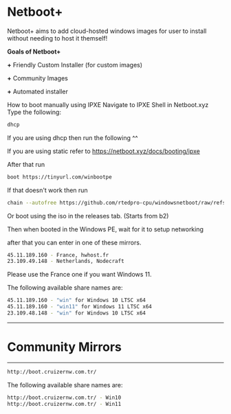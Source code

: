# Netboot+
Netboot+ aims to add cloud-hosted windows images for user to install without needing to host it themself!


**Goals of Netboot+**

**+** Friendly Custom Installer (for custom images)

**+** Community Images

**+** Automated installer



How to boot manually using IPXE
Navigate to IPXE Shell in Netboot.xyz
Type the following:
```bash
dhcp
```
If you are using dhcp then run the following ^^

If you are using static refer to https://netboot.xyz/docs/booting/ipxe

After that run
```bash
boot https://tinyurl.com/winbootpe
```

If that doesn't work then run
```bash
chain --autofree https://github.com/rtedpro-cpu/windowsnetboot/raw/refs/heads/main/release/custom/boot.ipxe
```


Or boot using the iso in the releases tab. (Starts from b2)


Then when booted in the Windows PE, wait for it to setup networking

after that you can enter in one of these mirrors.

```bash
45.11.189.160 - France, hwhost.fr
23.109.49.148 - Netherlands, Nodecraft
```

Please use the France one if you want Windows 11.

The following available share names are:

```bash
45.11.189.160 - "win" for Windows 10 LTSC x64
45.11.189.160 - "win11" for Windows 11 LTSC x64
23.109.48.148 - "win" for Windows 10 LTSC x64
```

--------------------------------------------
# Community Mirrors
--------------------------------------------

```bash
http://boot.cruizernw.com.tr/
```


The following available share names are:


```bash
http://boot.cruizernw.com.tr/ - Win10
http://boot.cruizernw.com.tr/ - Win11
```
